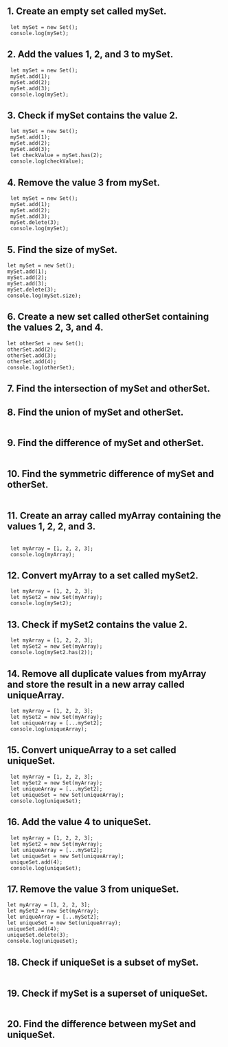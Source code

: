 ## 1. Create an empty set called mySet.

```
 let mySet = new Set();
 console.log(mySet);
```

## 2. Add the values 1, 2, and 3 to mySet.

```
 let mySet = new Set();
 mySet.add(1);
 mySet.add(2);
 mySet.add(3);
 console.log(mySet);
```

## 3. Check if mySet contains the value 2.

```
 let mySet = new Set();
 mySet.add(1);
 mySet.add(2);
 mySet.add(3);
 let checkValue = mySet.has(2);
 console.log(checkValue);
```

## 4. Remove the value 3 from mySet.

```
 let mySet = new Set();
 mySet.add(1);
 mySet.add(2);
 mySet.add(3);
 mySet.delete(3);
 console.log(mySet);
```

## 5. Find the size of mySet.

```
let mySet = new Set();
mySet.add(1);
mySet.add(2);
mySet.add(3);
mySet.delete(3);
console.log(mySet.size);
```

## 6. Create a new set called otherSet containing the values 2, 3, and 4.

```
let otherSet = new Set();
otherSet.add(2);
otherSet.add(3);
otherSet.add(4);
console.log(otherSet);
```

## 7. Find the intersection of mySet and otherSet.

## 8. Find the union of mySet and otherSet.

```

```

## 9. Find the difference of mySet and otherSet.

```

```

## 10. Find the symmetric difference of mySet and otherSet.

```

```

## 11. Create an array called myArray containing the values 1, 2, 2, and 3.

```

 let myArray = [1, 2, 2, 3];
 console.log(myArray);

```

## 12. Convert myArray to a set called mySet2.

```
 let myArray = [1, 2, 2, 3];
 let mySet2 = new Set(myArray);
 console.log(mySet2);
```

## 13. Check if mySet2 contains the value 2.

```
 let myArray = [1, 2, 2, 3];
 let mySet2 = new Set(myArray);
 console.log(mySet2.has(2));
```

## 14. Remove all duplicate values from myArray and store the result in a new array called uniqueArray.

```
 let myArray = [1, 2, 2, 3];
 let mySet2 = new Set(myArray);
 let uniqueArray = [...mySet2];
 console.log(uniqueArray);
```

## 15. Convert uniqueArray to a set called uniqueSet.

```
 let myArray = [1, 2, 2, 3];
 let mySet2 = new Set(myArray);
 let uniqueArray = [...mySet2];
 let uniqueSet = new Set(uniqueArray);
 console.log(uniqueSet);
```

## 16. Add the value 4 to uniqueSet.

```
 let myArray = [1, 2, 2, 3];
 let mySet2 = new Set(myArray);
 let uniqueArray = [...mySet2];
 let uniqueSet = new Set(uniqueArray);
 uniqueSet.add(4);
 console.log(uniqueSet);
```

## 17. Remove the value 3 from uniqueSet.

```
let myArray = [1, 2, 2, 3];
let mySet2 = new Set(myArray);
let uniqueArray = [...mySet2];
let uniqueSet = new Set(uniqueArray);
uniqueSet.add(4);
uniqueSet.delete(3);
console.log(uniqueSet);
```

## 18. Check if uniqueSet is a subset of mySet.

```

```

## 19. Check if mySet is a superset of uniqueSet.

```

```

## 20. Find the difference between mySet and uniqueSet.

```

```
